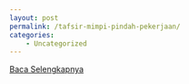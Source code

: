```yaml
---
layout: post
permalink: /tafsir-mimpi-pindah-pekerjaan/
categories:
    - Uncategorized
---
```


[Baca Selengkapnya](/08)